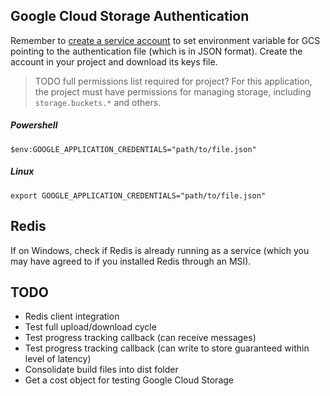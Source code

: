 ## Google Cloud Storage Authentication

Remember to [create a service account](https://cloud.google.com/docs/authentication/getting-started) to set environment variable for GCS pointing to the authentication file (which is in JSON format). Create the account in your project and download its keys file.

> TODO full permissions list required for project?
For this application, the project must have permissions for managing storage, including `storage.buckets.*` and others.

##### Powershell

```
$env:GOOGLE_APPLICATION_CREDENTIALS="path/to/file.json"
```

##### Linux

```
export GOOGLE_APPLICATION_CREDENTIALS="path/to/file.json"
```

## Redis

If on Windows, check if Redis is already running as a service (which you may have agreed to if you installed Redis through an MSI).

## TODO
* Redis client integration
* Test full upload/download cycle
* Test progress tracking callback (can receive messages)
* Test progress tracking callback (can write to store guaranteed within level of latency)
* Consolidate build files into dist folder
* Get a cost object for testing Google Cloud Storage